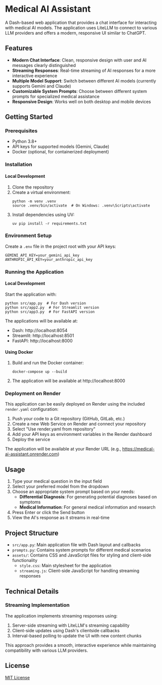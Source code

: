 # Medical AI Assistant

A Dash-based web application that provides a chat interface for interacting with medical AI models. The application uses LiteLLM to connect to various LLM providers and offers a modern, responsive UI similar to ChatGPT.

## Features

- **Modern Chat Interface**: Clean, responsive design with user and AI messages clearly distinguished
- **Streaming Responses**: Real-time streaming of AI responses for a more interactive experience
- **Multiple Model Support**: Switch between different AI models (currently supports Gemini and Claude)
- **Customizable System Prompts**: Choose between different system prompts for specialized medical assistance
- **Responsive Design**: Works well on both desktop and mobile devices

## Getting Started

### Prerequisites

- Python 3.8+
- API keys for supported models (Gemini, Claude)
- Docker (optional, for containerized deployment)

### Installation

#### Local Development

1. Clone the repository
2. Create a virtual environment:
   ```
   python -m venv .venv
   source .venv/bin/activate  # On Windows: .venv\Scripts\activate
   ```
3. Install dependencies using UV:
   ```
   uv pip install -r requirements.txt
   ```

### Environment Setup

Create a `.env` file in the project root with your API keys:

```
GEMINI_API_KEY=your_gemini_api_key
ANTHROPIC_API_KEY=your_anthropic_api_key
```

### Running the Application

#### Local Development

Start the application with:

```
python src/app.py  # For Dash version
python src/app2.py  # For Streamlit version
python src/app3.py  # For FastAPI version
```

The applications will be available at:
- Dash: http://localhost:8054
- Streamlit: http://localhost:8501
- FastAPI: http://localhost:8000

#### Using Docker

1. Build and run the Docker container:
   ```
   docker-compose up --build
   ```

2. The application will be available at http://localhost:8000

### Deployment on Render

This application can be easily deployed on Render using the included `render.yaml` configuration:

1. Push your code to a Git repository (GitHub, GitLab, etc.)
2. Create a new Web Service on Render and connect your repository
3. Select "Use render.yaml from repository"
4. Add your API keys as environment variables in the Render dashboard
5. Deploy the service

The application will be available at your Render URL (e.g., https://medical-ai-assistant.onrender.com)

## Usage

1. Type your medical question in the input field
2. Select your preferred model from the dropdown
3. Choose an appropriate system prompt based on your needs:
   - **Differential Diagnosis**: For generating potential diagnoses based on symptoms
   - **Medical Information**: For general medical information and research
4. Press Enter or click the Send button
5. View the AI's response as it streams in real-time

## Project Structure

- `src/app.py`: Main application file with Dash layout and callbacks
- `prompts.py`: Contains system prompts for different medical scenarios
- `assets/`: Contains CSS and JavaScript files for styling and client-side functionality
  - `style.css`: Main stylesheet for the application
  - `streaming.js`: Client-side JavaScript for handling streaming responses

## Technical Details

### Streaming Implementation

The application implements streaming responses using:

1. Server-side streaming with LiteLLM's streaming capability
2. Client-side updates using Dash's clientside callbacks
3. Interval-based polling to update the UI with new content chunks

This approach provides a smooth, interactive experience while maintaining compatibility with various LLM providers.

## License

[MIT License](LICENSE)
